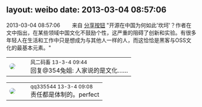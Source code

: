 layout: weibo
date: 2013-03-04 08:57:06
---
<meta name="referrer" content="no-referrer" />

2013-03-04 08:57:06  &nbsp;&nbsp;&nbsp;&nbsp;&nbsp;&nbsp; 来自 <a href="http://app.weibo.com/t/feed/cUcI1A" rel="nofollow">分享按钮</a>
"开源在中国为何如此'坎坷'？作者在文中指出，在某些领域中国文化不鼓励个性，这严重的阻碍了创新和实验。有很多年轻人在生活和工作中只是想成为与其他人一样的人，而这恰恰是黑客与OSS文化的最基本元素。" ​​​

<table style="width: 100%;">
  <tr>
    <td style="width: 40px;"><img style="border-radius:50%" src="https://tva3.sinaimg.cn/crop.0.0.639.639.50/6d2a6003jw8f3idy69w2gj20hs0hrt9g.jpg?KID=imgbed,tva&Expires=1624467283&ssig=sCerVenxnY"></td>
    <td colspan="2"><small>风二码畜 13-3-4 09:44</small><br/>回复@354兔姐: 人家说的是文化……</td>
  </tr>
</table>

<table style="width: 100%;">
  <tr>
    <td style="width: 40px;"><img style="border-radius:50%" src="https://tva4.sinaimg.cn/crop.0.0.180.180.50/7d25944djw1e8qgp5bmzyj2050050aa8.jpg?KID=imgbed,tva&Expires=1624467283&ssig=Cae6YFCe8t"></td>
    <td colspan="2"><small>qq335544 13-3-4 09:08</small><br/>责任都是体制的。perfect</td>
  </tr>
</table>
